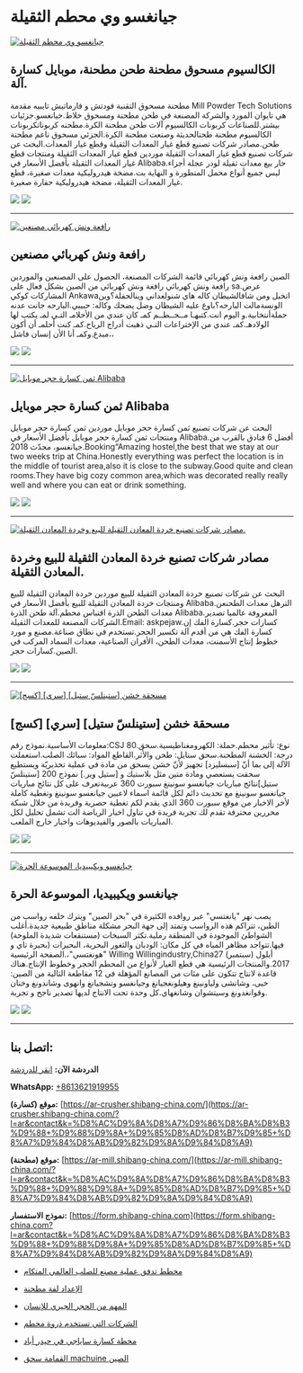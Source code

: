 # جيانغسو وي محطم الثقيلة

<a href="https://swt.shibang-china.com/?l=ar&img&k=%D8%AC%D9%8A%D8%A7%D9%86%D8%BA%D8%B3%D9%88+%D9%88%D9%8A+%D9%85%D8%AD%D8%B7%D9%85+%D8%A7%D9%84%D8%AB%D9%82%D9%8A%D9%84%D8%A9" target="_blank">![جيانغسو وي محطم الثقيلة](http://static.shibang-china.com/all-800x300/22.jpg)</a>

## الكالسيوم مسحوق مطحنة طحن مطحنة، موبايل كسارة آلة.
مطحنة مسحوق التقنية فودتش و فارماتيش تايبيه مقدمة Mill Powder Tech Solutions هي تايوان المورد والشركة المصنعة في طحن مطحنة ومسحوق خلاط.جيانغسو.جزئیات بیشتر.للصناعات كربونات الكالسيوم آلات طحن مطحنة الكرة.مطحنه كربوناتكربونات الكالسيوم مطحنة طحنالحديثة وصنعت مطحنة الكرة.الجزئي مسحوق ناعم مطحنة طحن.مصادر شركات تصنيع قطع غيار المعدات الثقيلة وقطع غيار المعدات.البحث عن شركات تصنيع قطع غيار المعدات الثقيلة موردين قطع غيار المعدات الثقيلة ومنتجات قطع غيار المعدات الثقيلة بأفضل الأسعار في Alibaba.حار بيع معدات ثقيلة لودر عجلة أجزاء لبس جميع أنواع محمل المتطورة و النهاية بت.مضخة هيدروليكية معدات صغيرة، قطع غيار المعدات الثقيلة، مضخة هيدروليكية حفارة صغيرة.


<a href="https://whatsapp.shibangsoft.com/WhatsApp.php" target="_blank" title="WhatsApp">![](http://static.shibang-china.com/icon/whatsapp.png)</a> <a href="https://swt.shibang-china.com/?l=ar&icon&k=%D8%AC%D9%8A%D8%A7%D9%86%D8%BA%D8%B3%D9%88+%D9%88%D9%8A+%D9%85%D8%AD%D8%B7%D9%85+%D8%A7%D9%84%D8%AB%D9%82%D9%8A%D9%84%D8%A9" target="_blank">![](http://static.shibang-china.com/icon/chat-ar.png)</a>

---

<a href="https://swt.shibang-china.com/?l=ar&img&k=%D8%AC%D9%8A%D8%A7%D9%86%D8%BA%D8%B3%D9%88+%D9%88%D9%8A+%D9%85%D8%AD%D8%B7%D9%85+%D8%A7%D9%84%D8%AB%D9%82%D9%8A%D9%84%D8%A9" target="_blank">![رافعة ونش كهربائي مصنعين](http://static.shibang-china.com/all-800x300/531.jpg)</a>

## رافعة ونش كهربائي مصنعين
الصين رافعة ونش كهربائي قائمة الشركات المصنعة، الحصول على المصنعين والموردين رافعة ونش كهربائي رافعة ونش كهربائي من الصين بشكل فعال على sa.عرض المشاركات كوكي Ankawaاتخبل ومن شافالشيطان كاله هاي شنولعداني وينالحفلة؟وين الونسةمالت البارحه؟باوع عليه الشيطان وضل يضحك وكاله: حبيبي.البارحه جانت عدنه حملةأنتخابية.و اليوم انت.كتبهـا مــحــطــم كمـ كان عندي من الأحلامـ التـي لمـ يكتب لها الولادهـ.كمـ عندي من الإختراعات التـي ذهبت أدراج الرياح.كمـ كنت أحلمـ أن أكون مبدع.وكمـ أنا الأن إنسان فاشل،،


<a href="https://whatsapp.shibangsoft.com/WhatsApp.php" target="_blank" title="WhatsApp">![](http://static.shibang-china.com/icon/whatsapp.png)</a> <a href="https://swt.shibang-china.com/?l=ar&icon&k=%D8%AC%D9%8A%D8%A7%D9%86%D8%BA%D8%B3%D9%88+%D9%88%D9%8A+%D9%85%D8%AD%D8%B7%D9%85+%D8%A7%D9%84%D8%AB%D9%82%D9%8A%D9%84%D8%A9" target="_blank">![](http://static.shibang-china.com/icon/chat-ar.png)</a>

---

<a href="https://swt.shibang-china.com/?l=ar&img&k=%D8%AC%D9%8A%D8%A7%D9%86%D8%BA%D8%B3%D9%88+%D9%88%D9%8A+%D9%85%D8%AD%D8%B7%D9%85+%D8%A7%D9%84%D8%AB%D9%82%D9%8A%D9%84%D8%A9" target="_blank">![ثمن كسارة حجر موبايل Alibaba](http://static.shibang-china.com/all-800x300/467.jpg)</a>

## ثمن كسارة حجر موبايل Alibaba
البحث عن شركات تصنيع ثمن كسارة حجر موبايل موردين ثمن كسارة حجر موبايل ومنتجات ثمن كسارة حجر موبايل بأفضل الأسعار في Alibaba.أفضل 6 فنادق بالقرب من جيانغسو، محدّث 2018.Booking“Amazing hostel,the best that we stay at our two weeks trip at China.Honestly everything was perfect the location is in the middle of tourist area,also it is close to the subway.Good quite and clean rooms.They have big cozy common area,which was decorated really really well and where you can eat or drink something.


<a href="https://whatsapp.shibangsoft.com/WhatsApp.php" target="_blank" title="WhatsApp">![](http://static.shibang-china.com/icon/whatsapp.png)</a> <a href="https://swt.shibang-china.com/?l=ar&icon&k=%D8%AC%D9%8A%D8%A7%D9%86%D8%BA%D8%B3%D9%88+%D9%88%D9%8A+%D9%85%D8%AD%D8%B7%D9%85+%D8%A7%D9%84%D8%AB%D9%82%D9%8A%D9%84%D8%A9" target="_blank">![](http://static.shibang-china.com/icon/chat-ar.png)</a>

---

<a href="https://swt.shibang-china.com/?l=ar&img&k=%D8%AC%D9%8A%D8%A7%D9%86%D8%BA%D8%B3%D9%88+%D9%88%D9%8A+%D9%85%D8%AD%D8%B7%D9%85+%D8%A7%D9%84%D8%AB%D9%82%D9%8A%D9%84%D8%A9" target="_blank">![مصادر شركات تصنيع خردة المعادن الثقيلة للبيع وخردة المعادن الثقيلة.](http://static.shibang-china.com/all-800x300/982.jpg)</a>

## مصادر شركات تصنيع خردة المعادن الثقيلة للبيع وخردة المعادن الثقيلة.
البحث عن شركات تصنيع خردة المعادن الثقيلة للبيع موردين خردة المعادن الثقيلة للبيع ومنتجات خردة المعادن الثقيلة للبيع بأفضل الأسعار في Alibaba.الترهل معدات الطحنعن معدات الطحن الذرة اقتباس محطم.آلة طحن الذرة Alibaba.المعروفة عالميا تصدير الشركات المصنعة للمعدات الثقيلة.Email: askpejaw.كسارات حجر.كسارة الفك إن كسارة الفك هي من أقدم آلة تكسير الحجر.تستخدم في نطاق صناعة.مصنع و مورد خطوط إنتاج الأسمنت، معدات الطحن، الأفران الصناعية، معدات السماد المركب في الصين.كسارات حجر.


<a href="https://whatsapp.shibangsoft.com/WhatsApp.php" target="_blank" title="WhatsApp">![](http://static.shibang-china.com/icon/whatsapp.png)</a> <a href="https://swt.shibang-china.com/?l=ar&icon&k=%D8%AC%D9%8A%D8%A7%D9%86%D8%BA%D8%B3%D9%88+%D9%88%D9%8A+%D9%85%D8%AD%D8%B7%D9%85+%D8%A7%D9%84%D8%AB%D9%82%D9%8A%D9%84%D8%A9" target="_blank">![](http://static.shibang-china.com/icon/chat-ar.png)</a>

---

<a href="https://swt.shibang-china.com/?l=ar&img&k=%D8%AC%D9%8A%D8%A7%D9%86%D8%BA%D8%B3%D9%88+%D9%88%D9%8A+%D9%85%D8%AD%D8%B7%D9%85+%D8%A7%D9%84%D8%AB%D9%82%D9%8A%D9%84%D8%A9" target="_blank">![[كسج] [سري] [ستينلسّ ستيل] مسحقة خشن](http://static.shibang-china.com/all-800x300/1008.jpg)</a>

## [كسج] [سري] [ستينلسّ ستيل] مسحقة خشن
معلومات الأساسية.نموذج رقم:CSJ 80.نوع: تأثير محطم.حملة: الكهرومغناطيسية.سحق درجة: الخشنة المطحنة.سحق ستايل: طحن والأثر.القاطع المواد: سبائك الصلب.استعملت الآلة إلى بما أنّ [سبسليزد] تجهيز لأنّ خشن يسحق من مادة في عملية تحذيريّة ويستطيع سحقت يستعصي ومادة متين مثل بلاستيك و [ستيل وير.] نموذج 200 [ستينلسّ ستيل]نتائج مباريات جيانغسو سونينغ سبورت 360 عربيةتعرف على كل نتائج مباريات جيانغسو سونينغ مع تحديث دائم لكل قائمة اسماء لاعبين جيانغسو سونينغ وتغطية كاملة لأخر الاخبار من موقع سبورت 360 الذي يقدم لكم تغطية حصرية وفريدة من خلال شبكة محررين محترفة تقدم لك تجربة فريدة في تناول اخبار الرياضة الت تشمل تحليل لكل المباريات بالصور والفيديوهات واخبار خارج الملعب.


<a href="https://whatsapp.shibangsoft.com/WhatsApp.php" target="_blank" title="WhatsApp">![](http://static.shibang-china.com/icon/whatsapp.png)</a> <a href="https://swt.shibang-china.com/?l=ar&icon&k=%D8%AC%D9%8A%D8%A7%D9%86%D8%BA%D8%B3%D9%88+%D9%88%D9%8A+%D9%85%D8%AD%D8%B7%D9%85+%D8%A7%D9%84%D8%AB%D9%82%D9%8A%D9%84%D8%A9" target="_blank">![](http://static.shibang-china.com/icon/chat-ar.png)</a>

---

<a href="https://swt.shibang-china.com/?l=ar&img&k=%D8%AC%D9%8A%D8%A7%D9%86%D8%BA%D8%B3%D9%88+%D9%88%D9%8A+%D9%85%D8%AD%D8%B7%D9%85+%D8%A7%D9%84%D8%AB%D9%82%D9%8A%D9%84%D8%A9" target="_blank">![جيانغسو ويكيبيديا، الموسوعة الحرة](http://static.shibang-china.com/all-800x300/1508.jpg)</a>

## جيانغسو ويكيبيديا، الموسوعة الحرة
يصب نهر &quot;يانغتسي&quot; عبر روافده الكثيرة في &quot;بحر الصين&quot; ويترك خلفه رواسب من الطين، تتراكم هذه الرواسب وتمتد إلى جهة البحر مشكلة مناطق طبيعية جديدة.أغلب الشواطئ الموجودة في المنطقة رملية.تكثر السبخات (مستنقعات شديدة الملوحة) فيها.تتواجد مظاهر المياه في كل مكان: الوديان والثغور البحرية، البحيرات (بحيرة تاي و &quot;هونغتسي&quot;،.الصفحة الرئيسية Willing Willingindustry,China27 أيلول (سبتمبر) 2017.والمنتجات الرئيسية هي قطع الغيار لأنواع من المحطم الحجر وخطوط الإنتاج.هناك قاعدة لانتاج تتكون على مئات من المصانع المؤهلة في 12 مقاطعة التالية من الصين: خبى، وشانشى ولياونينغ وهيلونغجيانغ وجيانغسو وتشجيانغ وانهوى وشاندونغ وخنان وقوانغدونغ وسيتشوان وشانغهاي.كل وحدة تحت الانتاج لديها تصدير ناجح و تجربة.


<a href="https://whatsapp.shibangsoft.com/WhatsApp.php" target="_blank" title="WhatsApp">![](http://static.shibang-china.com/icon/whatsapp.png)</a> <a href="https://swt.shibang-china.com/?l=ar&icon&k=%D8%AC%D9%8A%D8%A7%D9%86%D8%BA%D8%B3%D9%88+%D9%88%D9%8A+%D9%85%D8%AD%D8%B7%D9%85+%D8%A7%D9%84%D8%AB%D9%82%D9%8A%D9%84%D8%A9" target="_blank">![](http://static.shibang-china.com/icon/chat-ar.png)</a>

---
## اتصل بنا:

**الدردشة الآن:** [انقر للدردشة](https://swt.shibang-china.com?l=ar&contact&k=%D8%AC%D9%8A%D8%A7%D9%86%D8%BA%D8%B3%D9%88+%D9%88%D9%8A+%D9%85%D8%AD%D8%B7%D9%85+%D8%A7%D9%84%D8%AB%D9%82%D9%8A%D9%84%D8%A9)

**WhatsApp:**  [+8613621919955](https://whatsapp.shibangsoft.com/WhatsApp.php)

**موقع (كسارة):** [https://ar-crusher.shibang-china.com/](https://ar-crusher.shibang-china.com/?l=ar&contact&k=%D8%AC%D9%8A%D8%A7%D9%86%D8%BA%D8%B3%D9%88+%D9%88%D9%8A+%D9%85%D8%AD%D8%B7%D9%85+%D8%A7%D9%84%D8%AB%D9%82%D9%8A%D9%84%D8%A9)

**موقع (مطحنة):** [https://ar-mill.shibang-china.com/](https://ar-mill.shibang-china.com/?l=ar&contact&k=%D8%AC%D9%8A%D8%A7%D9%86%D8%BA%D8%B3%D9%88+%D9%88%D9%8A+%D9%85%D8%AD%D8%B7%D9%85+%D8%A7%D9%84%D8%AB%D9%82%D9%8A%D9%84%D8%A9)

**نموذج الاستفسار:** [https://form.shibang-china.com](https://form.shibang-china.com?l=ar&contact&k=%D8%AC%D9%8A%D8%A7%D9%86%D8%BA%D8%B3%D9%88+%D9%88%D9%8A+%D9%85%D8%AD%D8%B7%D9%85+%D8%A7%D9%84%D8%AB%D9%82%D9%8A%D9%84%D8%A9)

* [مخطط تدفق عملية مصنع للصلب العالمي المتكام](../27/%D9%85%D8%AE%D8%B7%D8%B7%20%D8%AA%D8%AF%D9%81%D9%82%20%D8%B9%D9%85%D9%84%D9%8A%D8%A9%20%D9%85%D8%B5%D9%86%D8%B9%20%D9%84%D9%84%D8%B5%D9%84%D8%A8%20%D8%A7%D9%84%D8%B9%D8%A7%D9%84%D9%85%D9%8A%20%D8%A7%D9%84%D9%85%D8%AA%D9%83%D8%A7%D9%85.md)

* [الإعداد لفة مطحنة](../29/%D8%A7%D9%84%D8%A5%D8%B9%D8%AF%D8%A7%D8%AF%20%D9%84%D9%81%D8%A9%20%D9%85%D8%B7%D8%AD%D9%86%D8%A9.md)

* [المهم من الحجر الجيري للإنسان](../28/%D8%A7%D9%84%D9%85%D9%87%D9%85%20%D9%85%D9%86%20%D8%A7%D9%84%D8%AD%D8%AC%D8%B1%20%D8%A7%D9%84%D8%AC%D9%8A%D8%B1%D9%8A%20%D9%84%D9%84%D8%A5%D9%86%D8%B3%D8%A7%D9%86.md)

* [الشركات التي تستخدم ذروة محطم](../29/%D8%A7%D9%84%D8%B4%D8%B1%D9%83%D8%A7%D8%AA%20%D8%A7%D9%84%D8%AA%D9%8A%20%D8%AA%D8%B3%D8%AA%D8%AE%D8%AF%D9%85%20%D8%B0%D8%B1%D9%88%D8%A9%20%D9%85%D8%AD%D8%B7%D9%85.md)

* [محطة كسارة ساياجي في حيدر أباد](../29/%D9%85%D8%AD%D8%B7%D8%A9%20%D9%83%D8%B3%D8%A7%D8%B1%D8%A9%20%D8%B3%D8%A7%D9%8A%D8%A7%D8%AC%D9%8A%20%D9%81%D9%8A%20%D8%AD%D9%8A%D8%AF%D8%B1%20%D8%A3%D8%A8%D8%A7%D8%AF.md)

* [القمامة سحق machuine الصين](../28/%D8%A7%D9%84%D9%82%D9%85%D8%A7%D9%85%D8%A9%20%D8%B3%D8%AD%D9%82%20machuine%20%D8%A7%D9%84%D8%B5%D9%8A%D9%86.md)